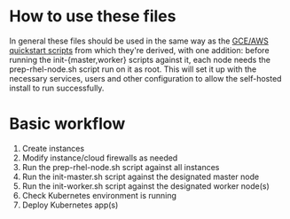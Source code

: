 # How to use these files

In general these files should be used in the same way as the [GCE/AWS quickstart scripts](../../hack/quickstart/) from which they're derived, with one addition: before running the init-{master,worker} scripts against it, each node needs the prep-rhel-node.sh script run on it as root.  This will set it up with the necessary services, users and other configuration to allow the self-hosted install to run successfully.

# Basic workflow

1. Create instances
2. Modify instance/cloud firewalls as needed
3. Run the prep-rhel-node.sh script against all instances
4. Run the init-master.sh script against the designated master node
5. Run the init-worker.sh script against the designated worker node(s)
6. Check Kubernetes environment is running
7. Deploy Kubernetes app(s)
